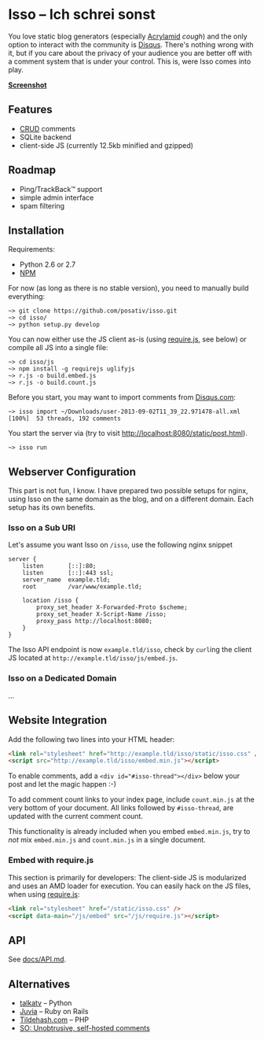 Isso – Ich schrei sonst
=======================

You love static blog generators (especially [Acrylamid][1] *cough*) and the
only option to interact with the community is [Disqus][2]. There's nothing
wrong with it, but if you care about the privacy of your audience you are
better off with a comment system that is under your control. This is, were
Isso comes into play.

[1]: https://github.com/posativ/acrylamid
[2]: https://disqus.com/

**[Screenshot](http://posativ.org/~tmp/isso-preview.png)**


Features
--------

* [CRUD](https://en.wikipedia.org/wiki/Create,_read,_update_and_delete) comments
* SQLite backend
* client-side JS (currently 12.5kb minified and gzipped)


Roadmap
-------

- Ping/TrackBack™ support
- simple admin interface
- spam filtering


Installation
------------

Requirements:

- Python 2.6 or 2.7
- [NPM](https://npmjs.org/)

For now (as long as there is no stable version), you need to manually
build everything:

    ~> git clone https://github.com/posativ/isso.git
    ~> cd isso/
    ~> python setup.py develop

You can now either use the JS client as-is (using [require.js][r.js], see
below) or compile all JS into a single file:

    ~> cd isso/js
    ~> npm install -g requirejs uglifyjs
    ~> r.js -o build.embed.js
    ~> r.js -o build.count.js

Before you start, you may want to import comments from
[Disqus.com](https://disqus.com/):

    ~> isso import ~/Downloads/user-2013-09-02T11_39_22.971478-all.xml
    [100%]  53 threads, 192 comments

You start the server via (try to visit [http://localhost:8080/static/post.html]()).

    ~> isso run


Webserver Configuration
-----------------------

This part is not fun, I know. I have prepared two possible setups for nginx,
using Isso on the same domain as the blog, and on a different domain. Each
setup has its own benefits.

### Isso on a Sub URI

Let's assume you want Isso on `/isso`, use the following nginx snippet

```nginx
server {
    listen       [::]:80;
    listen       [::]:443 ssl;
    server_name  example.tld;
    root         /var/www/example.tld;

    location /isso {
        proxy_set_header X-Forwarded-Proto $scheme;
        proxy_set_header X-Script-Name /isso;
        proxy_pass http://localhost:8080;
    }
}
```

The Isso API endpoint is now `example.tld/isso`, check by `curl`ing the client
JS located at `http://example.tld/isso/js/embed.js`.

### Isso on a Dedicated Domain

...


Website Integration
-------------------

Add the following two lines into your HTML header:

```html
<link rel="stylesheet" href="http://example.tld/isso/static/isso.css" />
<script src="http://example.tld/isso/embed.min.js"></script>
```

To enable comments, add a `<div id="#isso-thread"></div>` below your post and
let the magic happen :-)

To add comment count links to your index page, include `count.min.js` at the
very bottom of your document. All links followed by `#isso-thread`, are
updated with the current comment count.

This functionality is already included when you embed `embed.min.js`, try
to *not* mix `embed.min.js` and `count.min.js` in a single document.

### Embed with require.js

This section is primarily for developers: The client-side JS is modularized
and uses an AMD loader for execution. You can easily hack on the JS files,
when using [require.js][r.js]:

```html
<link rel="stylesheet" href="/static/isso.css" />
<script data-main="/js/embed" src="/js/require.js"></script>
```


API
---

See [docs/API.md](https://github.com/posativ/isso/blob/master/docs/API.md).


Alternatives
------------

- [talkatv](https://github.com/talkatv/talkatv) – Python
- [Juvia](https://github.com/phusion/juvia) – Ruby on Rails
- [Tildehash.com](http://www.tildehash.com/?article=why-im-reinventing-disqus) – PHP
- [SO: Unobtrusive, self-hosted comments](http://stackoverflow.com/q/2053217)


[r.js]: http://require.js/
